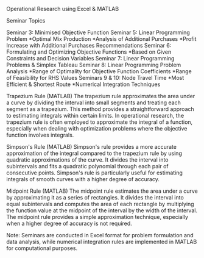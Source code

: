 Operational Research using Excel & MATLAB

Seminar Topics

Seminar 3: Minimised Objective Function
Seminar 5: Linear Programming Problem
*Optimal Mix Production
*Analysis of Additional Purchases
*Profit Increase with Additional Purchases
Recommendations
Seminar 6: Formulating and Optimizing Objective Functions
*Based on Given Constraints and Decision Variables
Seminar 7: Linear Programming Problems & Simplex Tableau
Seminar 8: Linear Programming Problem Analysis
*Range of Optimality for Objective Function Coefficients
*Range of Feasibility for RHS Values
Seminars 9 & 10: Node Travel Time
*Most Efficient & Shortest Route
*Numerical Integration Techniques

Trapezium Rule (MATLAB)
The trapezium rule approximates the area under a curve by dividing the interval into small segments and treating each segment as a trapezium. This method provides a straightforward approach to estimating integrals within certain limits. In operational research, the trapezium rule is often employed to approximate the integral of a function, especially when dealing with optimization problems where the objective function involves integrals.

Simpson's Rule (MATLAB)
Simpson's rule provides a more accurate approximation of the integral compared to the trapezium rule by using quadratic approximations of the curve. It divides the interval into subintervals and fits a quadratic polynomial through each pair of consecutive points. Simpson's rule is particularly useful for estimating integrals of smooth curves with a higher degree of accuracy.

Midpoint Rule (MATLAB)
The midpoint rule estimates the area under a curve by approximating it as a series of rectangles. It divides the interval into equal subintervals and computes the area of each rectangle by multiplying the function value at the midpoint of the interval by the width of the interval. The midpoint rule provides a simple approximation technique, especially when a higher degree of accuracy is not required.

Note: Seminars are conducted in Excel format for problem formulation and data analysis, while numerical integration rules are implemented in MATLAB for computational purposes.


